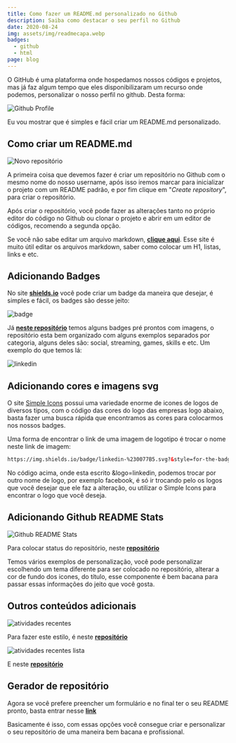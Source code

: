 ```yaml
---
title: Como fazer um README.md personalizado no Github
description: Saiba como destacar o seu perfil no Github
date: 2020-08-24
img: assets/img/readmecapa.webp
badges:
  - github
  - html
page: blog
---
```

O GitHub é uma plataforma onde hospedamos nossos códigos e projetos, mas já faz algum tempo que eles disponibilizaram um recurso onde podemos, personalizar o nosso perfil no github. Desta forma:

![Github Profile](assets/img/readme.webp "Github Profile")

Eu vou mostrar que é simples e fácil criar um README.md personalizado.

## Como criar um README.md

![Novo repositório](assets/img/repositorio.webp "Novo repositório")

A primeira coisa que devemos fazer é criar um repositório no Github com o mesmo nome do nosso username, após isso iremos marcar para inicializar o projeto com um README padrão, e por fim clique em "*Create repository*", para criar o repositório.

Após criar o repositório, você pode fazer as alterações tanto no próprio editor do código no Github ou clonar o projeto e abrir em um editor de códigos, recomendo a segunda opção.

Se você não sabe editar um arquivo markdown, <a href="https://guides.github.com/features/mastering-markdown/" alt="Markdown Tutorial" rel="noopener noreferrer" target="_blank">**clique aqui**</a>. Esse site é muito útil editar os arquivos markdown, saber como colocar um H1, listas, links e etc.

## Adicionando Badges

No site <a href="https://shields.io/" alt="Shields.io" rel="noopener noreferrer" target="_blank">**shields.io**</a> você pode criar um badge da maneira que desejar, é simples e fácil, os badges são desse jeito:

<img src="https://img.shields.io/badge/badge-este%20%C3%A9%20um%20badge-red" alt="badge"/>

Já <a href="https://github.com/alexandresanlim/Badges4-README.md-Profile" alt="Badges4" rel="noopener noreferrer" target="_blank"> **neste repositório**</a> temos alguns badges pré prontos com imagens, o repositório esta bem organizado com alguns exemplos separados por categoria, alguns deles são: social, streaming, games, skills e etc. Um exemplo do que temos lá:

<img src="https://img.shields.io/badge/linkedin-%230077B5.svg?&style=for-the-badge&logo=linkedin&logoColor=white" alt="linkedin"/>

## Adicionando cores e imagens svg

O site <a href="https://simpleicons.org/" alt="Simple Icons" rel="noopener noreferrer" target="_blank">Simple Icons</a> possui uma variedade enorme de icones de logos de diversos tipos, com o código das cores do logo das empresas logo abaixo, basta fazer uma busca rápida que encontramos as cores para colocarmos nos nossos badges.

Uma forma de encontrar o link de uma imagem de logotipo é trocar o nome neste link de imagem:

```html
https://img.shields.io/badge/linkedin-%230077B5.svg?&style=for-the-badge&logo=linkedin&logoColor=white
```

No código acima, onde esta escrito &logo=linkedin, podemos trocar por outro nome de logo, por exemplo facebook, é só ir trocando pelo os logos que você desejar que ele faz a alteração, ou utilizar o Simple Icons para encontrar o logo que você deseja.

## Adicionando Github README Stats

![Github README Stats](assets/img/mostusedlanguages.webp "Github README Stats")

Para colocar status do repositório, neste <a href="https://github.com/anuraghazra/github-readme-stats/blob/master/docs/readme_pt-BR.md" alt="Stats" rel="noopener noreferrer" target="_blank">**repositório**</a>

Temos vários exemplos de personalização, você pode personalizar escolhendo um tema diferente para ser colocado no repositório, alterar a cor de fundo dos icones, do título, esse componente é bem bacana para passar essas informações do jeito que você gosta.

## Outros conteúdos adicionais

![atividades recentes](assets/img/atividades-adicionais.webp "atividades recentes")

Para fazer este estilo, é neste <a href="https://github.com/anmol098/waka-readme-stats" alt="Atividades Recentes" rel="noopener noreferrer" target="_blank">**repositório**</a>

![atividades recentes lista](assets/img/recentactivity.webp "atividades recentes lista")

E neste <a href="https://github.com/jamesgeorge007/github-activity-readme" alt="Atividades Recentes" rel="noopener noreferrer" target="_blank">**repositório**</a>

## Gerador de repositório

Agora se você prefere preencher um formulário e no final ter o seu README pronto, basta entrar nesse <a href="https://rahuldkjain.github.io/gh-profile-readme-generator/" alt="Atividades Recentes" rel="noopener noreferrer" target="_blank">**link**</a>

Basicamente é isso, com essas opções você consegue criar e personalizar o seu repositório de uma maneira bem bacana e profissional.